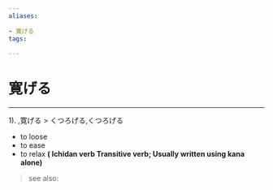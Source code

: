 ```yaml
---
aliases:
    
- 寛げる
tags:
    
---
```


# 寛げる
---
1).
,寛げる > くつろげる,くつろげる

- to loose
- to ease
- to relax
**( Ichidan verb Transitive verb; Usually written using kana alone)**
> see also: 
            